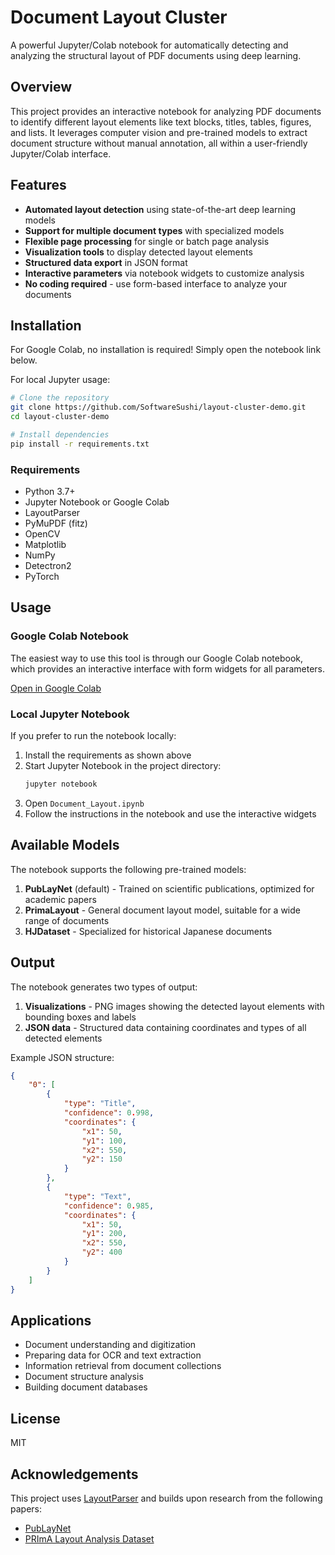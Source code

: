 # Document Layout Cluster

A powerful Jupyter/Colab notebook for automatically detecting and analyzing the structural layout of PDF documents using deep learning.

## Overview

This project provides an interactive notebook for analyzing PDF documents to identify different layout elements like text blocks, titles, tables, figures, and lists. It leverages computer vision and pre-trained models to extract document structure without manual annotation, all within a user-friendly Jupyter/Colab interface.

## Features

- **Automated layout detection** using state-of-the-art deep learning models
- **Support for multiple document types** with specialized models
- **Flexible page processing** for single or batch page analysis
- **Visualization tools** to display detected layout elements
- **Structured data export** in JSON format
- **Interactive parameters** via notebook widgets to customize analysis
- **No coding required** - use form-based interface to analyze your documents

## Installation

For Google Colab, no installation is required! Simply open the notebook link below.

For local Jupyter usage:

```bash
# Clone the repository
git clone https://github.com/SoftwareSushi/layout-cluster-demo.git
cd layout-cluster-demo

# Install dependencies
pip install -r requirements.txt
```

### Requirements

- Python 3.7+
- Jupyter Notebook or Google Colab
- LayoutParser
- PyMuPDF (fitz)
- OpenCV
- Matplotlib
- NumPy
- Detectron2
- PyTorch

## Usage

### Google Colab Notebook

The easiest way to use this tool is through our Google Colab notebook, which provides an interactive interface with form widgets for all parameters.

[Open in Google Colab](https://colab.research.google.com/drive/1fB5F2x6BIL2qobLFb_egExUewa9j4Ihr?usp=sharing)

### Local Jupyter Notebook

If you prefer to run the notebook locally:

1. Install the requirements as shown above
2. Start Jupyter Notebook in the project directory:
   ```bash
   jupyter notebook
   ```
3. Open `Document_Layout.ipynb`
4. Follow the instructions in the notebook and use the interactive widgets

## Available Models

The notebook supports the following pre-trained models:

1. **PubLayNet** (default) - Trained on scientific publications, optimized for academic papers
2. **PrimaLayout** - General document layout model, suitable for a wide range of documents
3. **HJDataset** - Specialized for historical Japanese documents

## Output

The notebook generates two types of output:

1. **Visualizations** - PNG images showing the detected layout elements with bounding boxes and labels
2. **JSON data** - Structured data containing coordinates and types of all detected elements

Example JSON structure:

```json
{
	"0": [
		{
			"type": "Title",
			"confidence": 0.998,
			"coordinates": {
				"x1": 50,
				"y1": 100,
				"x2": 550,
				"y2": 150
			}
		},
		{
			"type": "Text",
			"confidence": 0.985,
			"coordinates": {
				"x1": 50,
				"y1": 200,
				"x2": 550,
				"y2": 400
			}
		}
	]
}
```

## Applications

- Document understanding and digitization
- Preparing data for OCR and text extraction
- Information retrieval from document collections
- Document structure analysis
- Building document databases

## License

MIT

## Acknowledgements

This project uses [LayoutParser](https://layout-parser.github.io/) and builds upon research from the following papers:

- [PubLayNet](https://github.com/ibm-aur-nlp/PubLayNet)
- [PRImA Layout Analysis Dataset](https://www.primaresearch.org/datasets/)
